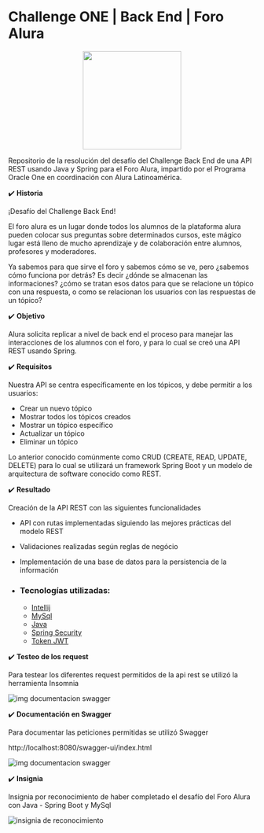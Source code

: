 # Challenge ONE | Back End | Foro Alura 

<p align="center" >
     <img width="200" heigth="200" src="https://user-images.githubusercontent.com/91544872/209678377-70b50b21-33de-424c-bed8-6a71ef3406ff.png">
</p>

Repositorio de la resolución del desafío del Challenge Back End de una API REST usando Java y Spring para el Foro Alura,
impartido por el Programa Oracle One en coordinación con Alura Latinoamérica.

✔️ **Historia**

¡Desafío del Challenge Back End!

El foro alura es un lugar donde todos los alumnos de la plataforma alura pueden colocar sus preguntas sobre determinados cursos,
este mágico lugar está lleno de mucho aprendizaje y de colaboración entre alumnos, profesores y moderadores.

Ya sabemos para que sirve el foro y sabemos cómo se ve, pero ¿sabemos cómo funciona por detrás? Es decir ¿dónde se almacenan las informaciones? ¿cómo se tratan esos datos para que se relacione un tópico con una respuesta, o como se relacionan los usuarios con las respuestas de un tópico?

✔️ **Objetivo**

Alura solicita replicar a nivel de back end el proceso para manejar las interacciones de los alumnos con el foro, y para lo cual se creó una API REST usando Spring.

✔️ **Requisitos**

Nuestra API se centra específicamente en los tópicos, y debe permitir a los usuarios:

- Crear un nuevo tópico
- Mostrar todos los tópicos creados
- Mostrar un tópico específico
- Actualizar un tópico
- Eliminar un tópico

Lo anterior conocido comúnmente como CRUD (CREATE, READ, UPDATE, DELETE) para lo cual se utilizará un framework Spring Boot y un modelo de arquitectura de software conocido como REST.

✔️ **Resultado**

Creación de la API REST con las siguientes funcionalidades

- API con rutas implementadas siguiendo las mejores prácticas del modelo REST
- Validaciones realizadas según reglas de negócio
- Implementación de una base de datos para la persistencia de la información


- ### Tecnologías utilizadas:

  - [Intellij](https://www.jetbrains.com/)
  - [MySql](https://www.mysql.com/)
  - [Java](https://www.java.com/en/)
  - [Spring Security](https://start.spring.io/)
  - [Token JWT](https://jwt.io/)

✔️ **Testeo de los request**

Para testear los diferentes request permitidos de la api rest se utilizó la herramienta Insomnia

![img documentacion swagger](imagenesRepositorio/request-insomnia.png)

✔️ **Documentación en Swagger**

Para documentar las peticiones permitidas se utilizó Swagger

http://localhost:8080/swagger-ui/index.html

![img documentacion swagger](imagenesRepositorio/documentacion-swagger.png)

✔️ **Insignia**

Insignia por reconocimiento de haber completado el desafío del Foro Alura con Java - Spring Boot y MySql

![insignia de reconocimiento](imagenesRepositorio/insignia-Spring-Boot-Prancheta.png)